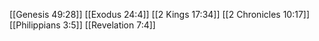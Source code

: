 [[Genesis 49:28]]
[[Exodus 24:4]]
[[2 Kings 17:34]]
[[2 Chronicles 10:17]]
[[Philippians 3:5]]
[[Revelation 7:4]]
